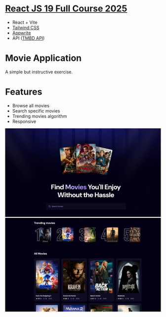 # <a href="https://youtu.be/dCLhUialKPQ?si=yTqN89-O7X32jjpU">React JS 19 Full Course 2025</a>
<ul>
<li>React + Vite</li>
<li><a href="https://flowbite.com/docs/getting-started/introduction/">Tailwind CSS</a></li>
<li><a href="https://cloud.appwrite.io/">Appwrite</a> </li>
<li>API (<a href="https://www.themoviedb.org/">TMBD API</a>)</li>
</ul>

# Movie Application
A simple but instructive exercise.

# Features
<ul>
<li>Browse all movies</li>
<li>Search specific movies</li>
<li>Trending movies algorithm</li>
<li>Responsive</li>
</ul>

![valmis.PNG](public/valmis.PNG)
![valmis2.PNG](public/valmis2.PNG)